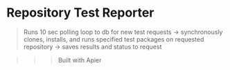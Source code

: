 # Repository Test Reporter

> Runs 10 sec polling loop to db for new test requests -> synchronously clones,
> installs, and runs specified test packages on requested repository -> saves
> results and status to request


>>> Built with Apier
